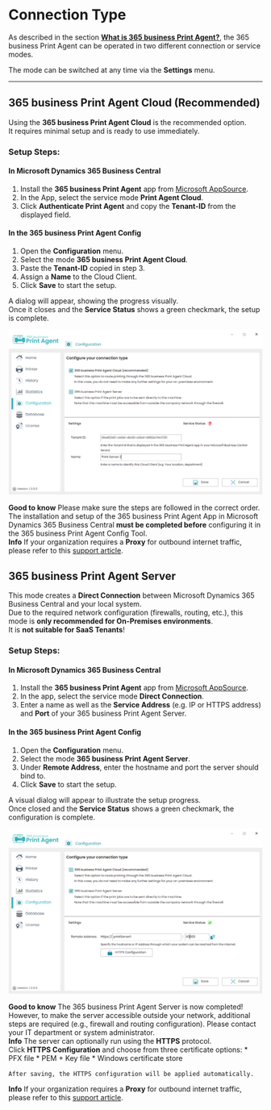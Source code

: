# Connection Type

As described in the section **[What is 365 business Print Agent?](print-agent-whatis.md)**, the 365 business Print Agent can be operated in two different connection or service modes.

The mode can be switched at any time via the **Settings** menu.

---

## 365 business Print Agent Cloud (Recommended)

Using the **365 business Print Agent Cloud** is the recommended option.  
It requires minimal setup and is ready to use immediately.

### Setup Steps:

#### In Microsoft Dynamics 365 Business Central
1. Install the **365 business Print Agent** app from [Microsoft AppSource](https://appsource.microsoft.com).
2. In the App, select the service mode **Print Agent Cloud**.
3. Click **Authenticate Print Agent** and copy the **Tenant-ID** from the displayed field.

#### In the 365 business Print Agent Config

1. Open the **Configuration** menu.
2. Select the mode **365 business Print Agent Cloud**.
3. Paste the **Tenant-ID** copied in step 3.
4. Assign a **Name** to the Cloud Client.
5. Click **Save** to start the setup.

A dialog will appear, showing the progress visually.  
Once it closes and the **Service Status** shows a green checkmark, the setup is complete.

![Settings-Cloud](/assets/images/365-business-print-agent/config-tool/Settings_Cloud_en.PNG)

<div class="alert alert-notice">
    <i class="fa-duotone fa-solid fa-lightbulb fa-xl"></i>
    <strong>Good to know</strong>
	Please make sure the steps are followed in the correct order.<br/>
    The installation and setup of the 365 business Print Agent App in Microsoft Dynamics 365 Business Central <strong>must be completed before</strong> configuring it in the 365 business Print Agent Config Tool.
</div>

<div class="alert alert-info">
    <i class="fa-duotone fa-solid fa-circle-info fa-xl"></i>
    <strong>Info</strong>
	If your organization requires a <b>Proxy</b> for outbound internet traffic, please refer to this <a href="support/print-agent-proxy.md">support article</a>.
</div>

## 365 business Print Agent Server

This mode creates a **Direct Connection** between Microsoft Dynamics 365 Business Central and your local system.  
Due to the required network configuration (firewalls, routing, etc.), this mode is **only recommended for On-Premises environments**.  
It is **not suitable for SaaS Tenants**!

### Setup Steps:

#### In Microsoft Dynamics 365 Business Central
1. Install the **365 business Print Agent** app from [Microsoft AppSource](https://appsource.microsoft.com).
2. In the app, select the service mode **Direct Connection**.
3. Enter a name as well as the **Service Address** (e.g. IP or HTTPS address) and **Port** of your 365 business Print Agent Server.

#### In the 365 business Print Agent Config
1. Open the **Configuration** menu.
2. Select the mode **365 business Print Agent Server**.
3. Under **Remote Address**, enter the hostname and port the server should bind to.
4. Click **Save** to start the setup.

A visual dialog will appear to illustrate the setup progress.  
Once closed and the **Service Status** shows a green checkmark, the configuration is complete.

![Settings-Server](/assets/images/365-business-print-agent/config-tool/Settings_Server_en.PNG)

<div class="alert alert-notice">
    <i class="fa-duotone fa-solid fa-lightbulb fa-xl"></i>
    <strong>Good to know</strong>
	The 365 business Print Agent Server is now completed!<br>
	However, to make the server accessible outside your network, additional steps are required (e.g., firewall and routing configuration). Please contact your IT department or system administrator.
</div>

<div class="alert alert-info">
    <i class="fa-duotone fa-solid fa-circle-info fa-xl"></i>
    <strong>Info</strong>
	The server can optionally run using the <strong>HTTPS</strong> protocol.<br/>
	Click <b>HTTPS Configuration</b> and choose from three certificate options:
	* PFX file
    * PEM + Key file
    * Windows certificate store
	
	
	After saving, the HTTPS configuration will be applied automatically.
</div>

<div class="alert alert-info">
    <i class="fa-duotone fa-solid fa-circle-info fa-xl"></i>
    <strong>Info</strong>
	If your organization requires a <b>Proxy</b> for outbound internet traffic, please refer to this <a href="support/print-agent-proxy.md">support article</a>.
</div>